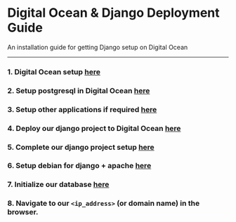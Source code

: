 # Digital Ocean & Django Deployment Guide

An installation guide for getting Django setup on Digital Ocean

----------

### 1. Digital Ocean setup [here](./digital_ocean_setup.md)


### 2. Setup postgresql in Digital Ocean [here](./production_postgresql.md)


### 3. Setup other applications if required [here](./production_other_applications.md)


### 4. Deploy our django project to Digital Ocean [here](./production_git.md)


### 5. Complete our django project setup [here](./production_django_setup.md)


### 6. Setup debian for django + apache [here](./debian_django_apache2.md)


### 7. Initialize our database [here](./production_initialize_db.md)


### 8. Navigate to our `<ip_address>` (or domain name) in the browser.

